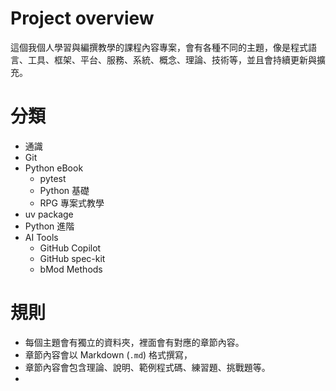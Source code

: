 # Project overview
這個我個人學習與編撰教學的課程內容專案，會有各種不同的主題，像是程式語言、工具、框架、平台、服務、系統、概念、理論、技術等，並且會持續更新與擴充。

# 分類
-  通識
-  Git
-  Python eBook
   - pytest
   - Python 基礎
    - RPG 專案式教學
  - uv package
  - Python 進階
- AI Tools
  - GitHub Copilot
  - GitHub spec-kit
  - bMod Methods
  
# 規則
-  每個主題會有獨立的資料夾，裡面會有對應的章節內容。
-  章節內容會以 Markdown (`.md`) 格式撰寫，
-  章節內容會包含理論、說明、範例程式碼、練習題、挑戰題等。
-  
